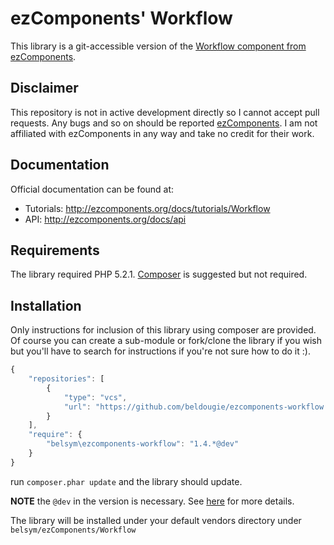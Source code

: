 ezComponents' Workflow
=====================

This library is a git-accessible version of the [Workflow component from ezComponents](http://ezcomponents.org/docs/tutorials).

Disclaimer
----

This repository is not in active development directly so I cannot accept pull requests. Any bugs and so on should be reported [ezComponents](http://ezcomponents.org). I am not affiliated with ezComponents in any way and take no credit for their work.

Documentation
-------------

Official documentation can be found at:

- Tutorials: http://ezcomponents.org/docs/tutorials/Workflow
- API: http://ezcomponents.org/docs/api

Requirements
------------

The library required PHP 5.2.1. [Composer](http://getcomposer.org) is suggested but not required.

Installation
------------

Only instructions for inclusion of this library using composer are provided. Of course you can create a sub-module or fork/clone the library if you wish but you'll have to search for instructions if you're not sure how to do it :).

```javascript
{
    "repositories": [
        {
            "type": "vcs",
            "url": "https://github.com/beldougie/ezcomponents-workflow.git"
        }
    ],
    "require": {
        "belsym\ezcomponents-workflow": "1.4.*@dev"
    }
}
```

run `composer.phar update` and the library should update.

**NOTE** the `@dev` in the version is necessary. See [here](https://groups.google.com/forum/#!topic/composer-dev/_g3ASeIFlrc/discussion) for more details.


The library will be installed under your default vendors directory under `belsym/ezComponents/Workflow`

